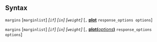 ## Syntax

`margins` \[`marginlist`\] _\[`if`\]
\[`in`\]_ _\[`weight`\]_ \[`,`
[<strong>plot</strong>](marginsplot##syntax)
`response_options options`\]

`margins` \[`marginlist`\] _\[`if`\]
\[`in`\]_ _\[`weight`\]_ \[`,`
[<strong>plot(</strong><var class="command">options</var><strong>)</strong>](marginsplot##syntax)
`response_options options`\]
